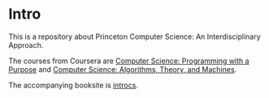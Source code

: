 # Intro
This is a repository about Princeton Computer Science: An Interdisciplinary Approach.

The courses from Coursera are [Computer Science: Programming with a Purpose](https://www.coursera.org/learn/cs-programming-java/home/welcome) and [Computer Science: Algorithms, Theory, and Machines](https://www.coursera.org/learn/cs-algorithms-theory-machines/home/module/1). 

The accompanying booksite is [introcs](https://introcs.cs.princeton.edu/java/home/).
